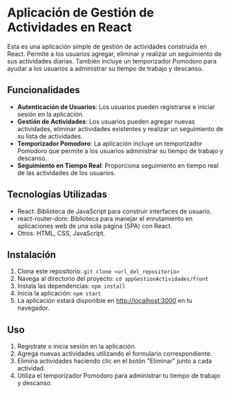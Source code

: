 # Aplicación de Gestión de Actividades en React

Esta es una aplicación simple de gestión de actividades construida en React. Permite a los usuarios agregar, eliminar y realizar un seguimiento de sus actividades diarias. También incluye un temporizador Pomodoro para ayudar a los usuarios a administrar su tiempo de trabajo y descanso.

## Funcionalidades

- **Autenticación de Usuarios**: Los usuarios pueden registrarse e iniciar sesión en la aplicación.
- **Gestión de Actividades**: Los usuarios pueden agregar nuevas actividades, eliminar actividades existentes y realizar un seguimiento de su lista de actividades.
- **Temporizador Pomodoro**: La aplicación incluye un temporizador Pomodoro que permite a los usuarios administrar su tiempo de trabajo y descanso.
- **Seguimiento en Tiempo Real**: Proporciona seguimiento en tiempo real de las actividades de los usuarios.

## Tecnologías Utilizadas

- React: Biblioteca de JavaScript para construir interfaces de usuario.
- react-router-dom: Biblioteca para manejar el enrutamiento en aplicaciones web de una sola página (SPA) con React.
- Otros: HTML, CSS, JavaScript.

## Instalación

1. Clona este repositorio: `git clone <url_del_repositorio>`
2. Navega al directorio del proyecto: `cd appGestionActividades/front`
3. Instala las dependencias: `npm install`
4. Inicia la aplicación: `npm start`
5. La aplicación estará disponible en [http://localhost:3000](http://localhost:3000) en tu navegador.

## Uso

1. Regístrate o inicia sesión en la aplicación.
2. Agrega nuevas actividades utilizando el formulario correspondiente.
3. Elimina actividades haciendo clic en el botón "Eliminar" junto a cada actividad.
4. Utiliza el temporizador Pomodoro para administrar tu tiempo de trabajo y descanso.
